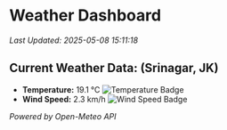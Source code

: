 
# Weather Dashboard

_Last Updated: 2025-05-08 15:11:18_

## Current Weather Data: (Srinagar, JK)
- **Temperature:** 19.1 °C ![Temperature Badge](https://img.shields.io/badge/Temperature-Low%20Temp-blue)
- **Wind Speed:** 2.3 km/h ![Wind Speed Badge](https://img.shields.io/badge/Wind%20Speed-Light%20Wind-blue)

*Powered by Open-Meteo API*
